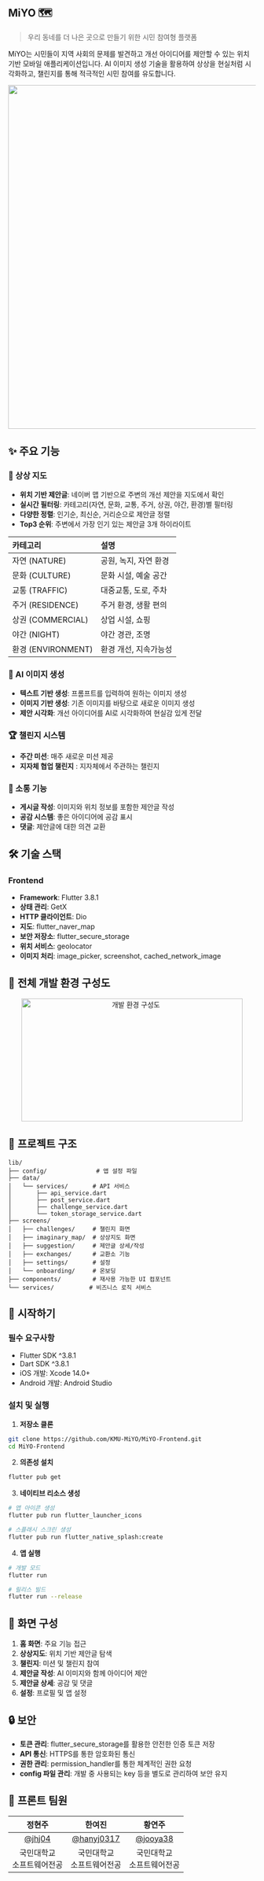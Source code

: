 ## MiYO 🗺️

> 우리 동네를 더 나은 곳으로 만들기 위한 시민 참여형 플랫폼

MiYO는 시민들이 지역 사회의 문제를 발견하고 개선 아이디어를 제안할 수 있는 위치 기반 모바일 애플리케이션입니다. AI 이미지 생성 기술을 활용하여 상상을 현실처럼 시각화하고, 챌린지를 통해 적극적인 시민 참여를 유도합니다.

<p align="center">
  <img width="1242" height="699" alt="github" src="https://github.com/user-attachments/assets/49cc03b8-0209-41a7-9dfa-e2ce4a5b6a16" />
</p>

## ✨ 주요 기능

### 📍 상상 지도 
- **위치 기반 제안글**: 네이버 맵 기반으로 주변의 개선 제안을 지도에서 확인
- **실시간 필터링**: 카테고리(자연, 문화, 교통, 주거, 상권, 야간, 환경)별 필터링
- **다양한 정렬**: 인기순, 최신순, 거리순으로 제안글 정렬
- **Top3 순위**: 주변에서 가장 인기 있는 제안글 3개 하이라이트


| 카테고리 | 설명 |
|:-------|:------|
| 자연 (NATURE) | 공원, 녹지, 자연 환경 |
| 문화 (CULTURE) | 문화 시설, 예술 공간 |
| 교통 (TRAFFIC) | 대중교통, 도로, 주차 |
| 주거 (RESIDENCE) | 주거 환경, 생활 편의 |
| 상권 (COMMERCIAL) | 상업 시설, 쇼핑 |
| 야간 (NIGHT) | 야간 경관, 조명 |
| 환경 (ENVIRONMENT) | 환경 개선, 지속가능성 |

### 🎨 AI 이미지 생성
- **텍스트 기반 생성**: 프롬프트를 입력하여 원하는 이미지 생성
- **이미지 기반 생성**: 기존 이미지를 바탕으로 새로운 이미지 생성
- **제안 시각화**: 개선 아이디어를 AI로 시각화하여 현실감 있게 전달

### 🏆 챌린지 시스템
- **주간 미션**: 매주 새로운 미션 제공
- **지자체 협업 챌린지** : 지자체에서 주관하는 챌린지

### 💬 소통 기능
- **게시글 작성**: 이미지와 위치 정보를 포함한 제안글 작성
- **공감 시스템**: 좋은 아이디어에 공감 표시
- **댓글**: 제안글에 대한 의견 교환

## 🛠️ 기술 스택

### Frontend
- **Framework**: Flutter 3.8.1
- **상태 관리**: GetX
- **HTTP 클라이언트**: Dio
- **지도**: flutter_naver_map
- **보안 저장소**: flutter_secure_storage
- **위치 서비스**: geolocator
- **이미지 처리**: image_picker, screenshot, cached_network_image

## 📜 전체 개발 환경 구성도
<p align = "center">
<img width="450" height="250" alt="개발 환경 구성도" src="https://github.com/user-attachments/assets/86a88df5-0968-45e5-b1c1-9785a295795c" />
</p>

## 📁 프로젝트 구조

```
lib/
├── config/              # 앱 설정 파일
├── data/
│   └── services/       # API 서비스
│       ├── api_service.dart
│       ├── post_service.dart
│       ├── challenge_service.dart
│       └── token_storage_service.dart
├── screens/
│   ├── challenges/     # 챌린지 화면
│   ├── imaginary_map/  # 상상지도 화면
│   ├── suggestion/     # 제안글 상세/작성
│   ├── exchanges/      # 교환소 기능
│   ├── settings/       # 설정
│   └── onboarding/     # 온보딩
├── components/         # 재사용 가능한 UI 컴포넌트
└── services/          # 비즈니스 로직 서비스
```

## 🚀 시작하기

### 필수 요구사항
- Flutter SDK ^3.8.1
- Dart SDK ^3.8.1
- iOS 개발: Xcode 14.0+
- Android 개발: Android Studio

### 설치 및 실행

1. **저장소 클론**
```bash
git clone https://github.com/KMU-MiYO/MiYO-Frontend.git
cd MiYO-Frontend
```

2. **의존성 설치**
```bash
flutter pub get
```

3. **네이티브 리소스 생성**
```bash
# 앱 아이콘 생성
flutter pub run flutter_launcher_icons

# 스플래시 스크린 생성
flutter pub run flutter_native_splash:create
```

4. **앱 실행**
```bash
# 개발 모드
flutter run

# 릴리스 빌드
flutter run --release
```

## 📱 화면 구성

1. **홈 화면**: 주요 기능 접근
2. **상상지도**: 위치 기반 제안글 탐색
3. **챌린지**: 미션 및 챌린지 참여
4. **제안글 작성**: AI 이미지와 함께 아이디어 제안
5. **제안글 상세**: 공감 및 댓글
6. **설정**: 프로필 및 앱 설정

## 🔒 보안

- **토큰 관리**: flutter_secure_storage를 활용한 안전한 인증 토큰 저장
- **API 통신**: HTTPS를 통한 암호화된 통신
- **권한 관리**: permission_handler를 통한 체계적인 권한 요청
- **config 파일 관리**: 개발 중 사용되는 key 등을 별도로 관리하여 보안 유지

## 👥 프론트 팀원
| 정현주 | 한여진 | 황연주 |
|:--------:|:--------:|:--------:|
| [@jhj04](https://github.com/jhj04) |  [@hanyj0317](https://github.com/hanyj0317) |[@jooya38](https://github.com/jooya38) |
| 국민대학교<br>소프트웨어전공 | 국민대학교<br>소프트웨어전공 |국민대학교<br>소프트웨어전공 |

